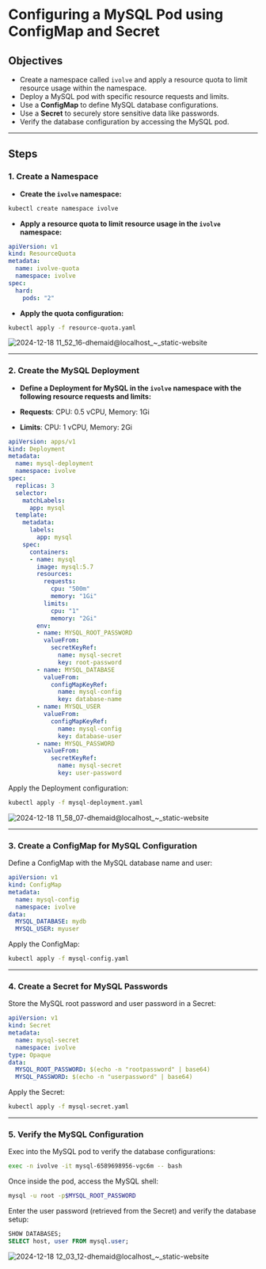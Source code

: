 #  Configuring a MySQL Pod using ConfigMap and Secret

## Objectives
- Create a namespace called `ivolve` and apply a resource quota to limit resource usage within the namespace.
- Deploy a MySQL pod with specific resource requests and limits.
- Use a **ConfigMap** to define MySQL database configurations.
- Use a **Secret** to securely store sensitive data like passwords.
- Verify the database configuration by accessing the MySQL pod.

---

## Steps

### 1. Create a Namespace

- **Create the `ivolve` namespace:**

```bash
kubectl create namespace ivolve
```

- **Apply a resource quota to limit resource usage in the `ivolve` namespace:**

```yaml
apiVersion: v1
kind: ResourceQuota
metadata:
  name: ivolve-quota
  namespace: ivolve
spec:
  hard:
    pods: "2"
```
- **Apply the quota configuration:**

```bash
kubectl apply -f resource-quota.yaml
```

![2024-12-18 11_52_16-dhemaid@localhost_~_static-website](https://github.com/user-attachments/assets/4047c04a-2fe0-4671-b283-710ccb84475d)

---

### 2. Create the MySQL Deployment

- **Define a Deployment for MySQL in the `ivolve` namespace with the following resource requests and limits:**

- **Requests**: CPU: 0.5 vCPU, Memory: 1Gi
- **Limits**: CPU: 1 vCPU, Memory: 2Gi

```yaml
apiVersion: apps/v1
kind: Deployment
metadata:
  name: mysql-deployment
  namespace: ivolve
spec:
  replicas: 3
  selector:
    matchLabels:
      app: mysql
  template:
    metadata:
      labels:
        app: mysql
    spec:
      containers:
      - name: mysql
        image: mysql:5.7
        resources:
          requests:
            cpu: "500m"
            memory: "1Gi"
          limits:
            cpu: "1"
            memory: "2Gi"
        env:
        - name: MYSQL_ROOT_PASSWORD
          valueFrom:
            secretKeyRef:
              name: mysql-secret
              key: root-password
        - name: MYSQL_DATABASE
          valueFrom:
            configMapKeyRef:
              name: mysql-config
              key: database-name
        - name: MYSQL_USER
          valueFrom:
            configMapKeyRef:
              name: mysql-config
              key: database-user
        - name: MYSQL_PASSWORD
          valueFrom:
            secretKeyRef:
              name: mysql-secret
              key: user-password
```

Apply the Deployment configuration:

```bash
kubectl apply -f mysql-deployment.yaml
```
![2024-12-18 11_58_07-dhemaid@localhost_~_static-website](https://github.com/user-attachments/assets/e6d9f59d-4e71-4ca1-84d9-1beb0b6efd31)

---

### 3. Create a ConfigMap for MySQL Configuration

Define a ConfigMap with the MySQL database name and user:

```yaml
apiVersion: v1
kind: ConfigMap
metadata:
  name: mysql-config
  namespace: ivolve
data:
  MYSQL_DATABASE: mydb
  MYSQL_USER: myuser

```

Apply the ConfigMap:

```bash
kubectl apply -f mysql-config.yaml
```

---

### 4. Create a Secret for MySQL Passwords

Store the MySQL root password and user password in a Secret:

```yaml
apiVersion: v1
kind: Secret
metadata:
  name: mysql-secret
  namespace: ivolve
type: Opaque
data:
  MYSQL_ROOT_PASSWORD: $(echo -n "rootpassword" | base64)
  MYSQL_PASSWORD: $(echo -n "userpassword" | base64)
```

Apply the Secret:

```bash
kubectl apply -f mysql-secret.yaml
```

---

### 5. Verify the MySQL Configuration

Exec into the MySQL pod to verify the database configurations:

```bash
exec -n ivolve -it mysql-6589698956-vgc6m -- bash
```

Once inside the pod, access the MySQL shell:

```bash
mysql -u root -p$MYSQL_ROOT_PASSWORD
```

Enter the user password (retrieved from the Secret) and verify the database setup:

```sql
SHOW DATABASES;
SELECT host, user FROM mysql.user;
```
![2024-12-18 12_03_12-dhemaid@localhost_~_static-website](https://github.com/user-attachments/assets/350a3db3-e710-4b8b-9f0c-06bd7d254ca4)

